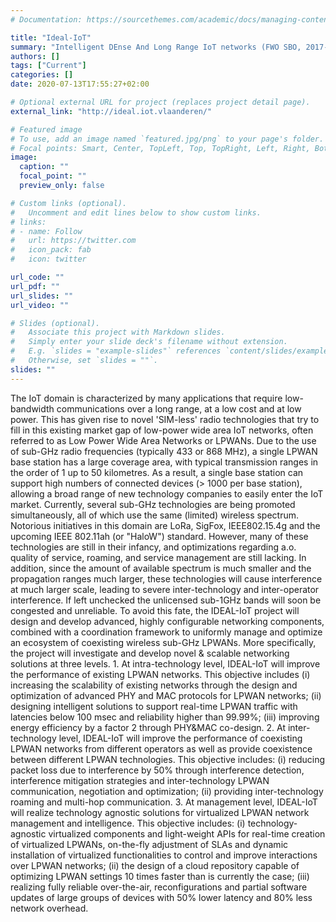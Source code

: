```yaml
---
# Documentation: https://sourcethemes.com/academic/docs/managing-content/

title: "Ideal-IoT"
summary: "Intelligent DEnse And Long Range IoT networks (FWO SBO, 2017-2021)"
authors: []
tags: ["Current"]
categories: []
date: 2020-07-13T17:55:27+02:00

# Optional external URL for project (replaces project detail page).
external_link: "http://ideal.iot.vlaanderen/"

# Featured image
# To use, add an image named `featured.jpg/png` to your page's folder.
# Focal points: Smart, Center, TopLeft, Top, TopRight, Left, Right, BottomLeft, Bottom, BottomRight.
image:
  caption: ""
  focal_point: ""
  preview_only: false

# Custom links (optional).
#   Uncomment and edit lines below to show custom links.
# links:
# - name: Follow
#   url: https://twitter.com
#   icon_pack: fab
#   icon: twitter

url_code: ""
url_pdf: ""
url_slides: ""
url_video: ""

# Slides (optional).
#   Associate this project with Markdown slides.
#   Simply enter your slide deck's filename without extension.
#   E.g. `slides = "example-slides"` references `content/slides/example-slides.md`.
#   Otherwise, set `slides = ""`.
slides: ""
---
```

The IoT domain is characterized by many applications that require low-bandwidth communications over a long range, at a low cost and at low power. This has given rise to novel 'SIM-less' radio technologies that try to fill in this existing market gap of low-power wide area IoT networks, often referred to as Low Power Wide Area Networks or LPWANs. Due to the use of sub-GHz radio frequencies (typically 433 or 868 MHz), a single LPWAN base station has a large coverage area, with typical transmission ranges in the order of 1 up to 50 kilometres. As a result, a single base station can support high numbers of connected devices (> 1000 per base station), allowing a broad range of new technology companies to easily enter the IoT market. Currently, several sub-GHz technologies are being promoted simultaneously, all of which use the same (limited) wireless spectrum. Notorious initiatives in this domain are LoRa, SigFox, IEEE802.15.4g and the upcoming IEEE 802.11ah (or "HaloW") standard. However, many of these technologies are still in their infancy, and optimizations regarding a.o. quality of service, roaming, and service management are still lacking. In addition, since the amount of available spectrum is much smaller and the propagation ranges much larger, these technologies will cause interference at much larger scale, leading to severe inter-technology and inter-operator interference. If left unchecked the unlicensed sub-1GHz bands will soon be congested and unreliable. To avoid this fate, the IDEAL-IoT project will design and develop advanced, highly configurable networking components, combined with a coordination framework to uniformly manage and optimize an ecosystem of coexisting wireless sub-GHz LPWANs. More specifically, the project will investigate and develop novel & scalable networking solutions at three levels. 1. At intra-technology level, IDEAL-IoT will improve the performance of existing LPWAN networks. This objective includes (i) increasing the scalability of existing networks through the design and optimization of advanced PHY and MAC protocols for LPWAN networks; (ii) designing intelligent solutions to support real-time LPWAN traffic with latencies below 100 msec and reliability higher than 99.99%; (iii) improving energy efficiency by a factor 2 through PHY&MAC co-design. 2. At inter-technology level, IDEAL-IoT will improve the performance of coexisting LPWAN networks from different operators as well as provide coexistence between different LPWAN technologies. This objective includes: (i) reducing packet loss due to interference by 50% through interference detection, interference mitigation strategies and inter-technology LPWAN communication, negotiation and optimization; (ii) providing inter-technology roaming and multi-hop communication. 3. At management level, IDEAL-IoT will realize technology agnostic solutions for virtualized LPWAN network management and intelligence. This objective includes: (i) technology-agnostic virtualized components and light-weight APIs for real-time creation of virtualized LPWANs, on-the-fly adjustment of SLAs and dynamic installation of virtualized functionalities to control and improve interactions over LPWAN networks; (ii) the design of a cloud repository capable of optimizing LPWAN settings 10 times faster than is currently the case; (iii) realizing fully reliable over-the-air, reconfigurations and partial software updates of large groups of devices with 50% lower latency and 80% less network overhead.
